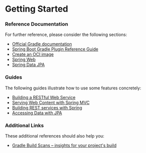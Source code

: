 # Getting Started

### Reference Documentation
For further reference, please consider the following sections:

* [Official Gradle documentation](https://docs.gradle.org)
* [Spring Boot Gradle Plugin Reference Guide](https://docs.spring.io/spring-boot/docs/3.0.0-M2/gradle-plugin/reference/html/)
* [Create an OCI image](https://docs.spring.io/spring-boot/docs/3.0.0-M2/gradle-plugin/reference/html/#build-image)
* [Spring Web](https://docs.spring.io/spring-boot/docs/3.0.0-M2/reference/htmlsingle/#boot-features-developing-web-applications)
* [Spring Data JPA](https://docs.spring.io/spring-boot/docs/3.0.0-M2/reference/htmlsingle/#boot-features-jpa-and-spring-data)

### Guides
The following guides illustrate how to use some features concretely:

* [Building a RESTful Web Service](https://spring.io/guides/gs/rest-service/)
* [Serving Web Content with Spring MVC](https://spring.io/guides/gs/serving-web-content/)
* [Building REST services with Spring](https://spring.io/guides/tutorials/bookmarks/)
* [Accessing Data with JPA](https://spring.io/guides/gs/accessing-data-jpa/)

### Additional Links
These additional references should also help you:

* [Gradle Build Scans – insights for your project's build](https://scans.gradle.com#gradle)

